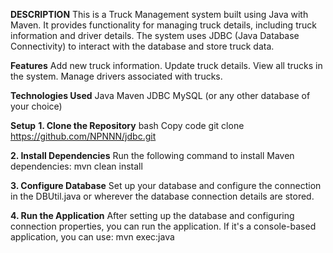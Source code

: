 **DESCRIPTION** This is a Truck Management system built using Java with Maven. It provides functionality for managing truck details, including truck information and driver details. The system uses JDBC (Java Database Connectivity) to interact with the database and store truck data.

**Features**
Add new truck information.
Update truck details.
View all trucks in the system.
Manage drivers associated with trucks.

**Technologies Used**
Java
Maven
JDBC
MySQL (or any other database of your choice)

**Setup**
**1. Clone the Repository**
bash
Copy code
git clone https://github.com/NPNNN/jdbc.git

**2. Install Dependencies**
Run the following command to install Maven dependencies:
mvn clean install

**3. Configure Database**
Set up your database and configure the connection in the DBUtil.java or wherever the database connection details are stored.

**4. Run the Application**
After setting up the database and configuring connection properties, you can run the application. If it's a console-based application, you can use:
mvn exec:java


